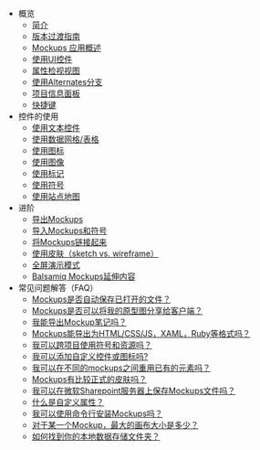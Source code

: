 - 概览
  - [简介](introduction.md)
  - [版本过渡指南](transition.md)
  - [Mockups 应用概述](application-overview.md)
  - [使用UI控件](ui-control.md)
  - [属性检视视图](property-inspector.md)
  - [使用Alternates分支](alternates.md)
  - [项目信息面板](project-info-panel.md)
  - [快捷键](keyboard-shortcuts.md)
- 控件的使用
  - [使用文本控件](working-with-text.md)
  - [使用数据网格/表格](working-with-datagrid.md)
  - [使用图标](working-with-icons.md)
  - [使用图像](working-with-images.md)
  - [使用标记](working-with-markup.md)
  - [使用符号](working-with-symbols.md)
  - [使用站点地图](working-with-sitemaps.md)
- 进阶
  - [导出Mockups](exporting-your-mockups.md)
  - [导入Mockups和符号](importing-mockups-symbols.md)
  - [将Mockups链接起来](linking-mockups.md)
  - [使用皮肤（sketch vs. wireframe）](working-with-skins.md)
  - [全屏演示模式](full-screen-presentation.md)
  - [Balsamiq Mockups延伸内容](extensions.md)
- 常见问题解答（FAQ）
  - [Mockups是否自动保存已打开的文件？](faq-autosave.md)
  - [Mockups是否可以将我的原型图分享给客户端？](faq-share-prototypes.md)
  - [我能导出Mockup笔记吗？](faq-export-notes.md)
  - [Mockups能导出为HTML/CSS/JS，XAML，Ruby等格式吗？](faq-exportto-other.md)
  - [我可以跨项目使用符号和资源吗？](faq-across-project.md)
  - [我可以添加自定义控件或图标吗?](faq-add-custom.md)
  - [我可以在不同的mockups之间重用已有的元素吗？](faq-reuse.md)
  - [Mockups有比较正式的皮肤吗？](faq-formal-skin.md)
  - [我可以在微软Sharepoint服务器上保存Mockups文件吗？](faq-sharepoint.md)
  - [什么是自定义属性？](faq-custom-properties.md)
  - [我可以使用命令行安装Mockups吗？](faq-install-commandline.md)
  - [对于某一个Mockup，最大的画布大小是多少？](faq-maxcanvas.md)
  - [如何找到你的本地数据存储文件夹？](faq-find-folder.md)

  